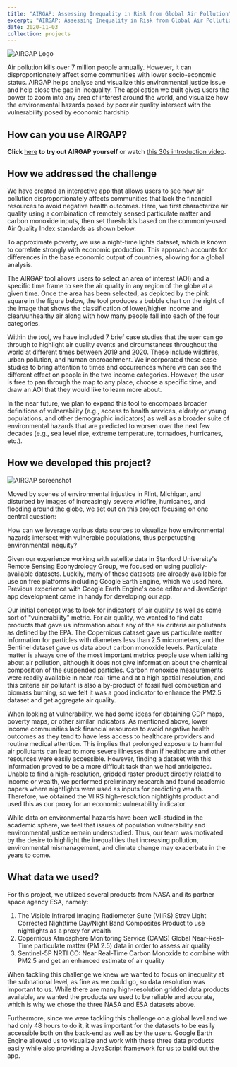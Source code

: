 ```yaml
---
title: "AIRGAP: Assessing Inequality in Risk from Global Air Pollution"
excerpt: "AIRGAP: Assessing Inequality in Risk from Global Air Pollution tool allows for the exploration and analysis of near-real time air quality and income inequality around the world based on sattelite data. <br/><img src='/images/airgap.jpg'>"
date: 2020-11-03
collection: projects
---
```


![AIRGAP Logo]('https://github.com/krishnakrao/krishnakrao.github.io/blob/master/images/airgap.JPG?raw=true', "AIRGAP Logo")   
  
Air pollution kills over 7 million people annually. However, it can disproportionately affect some communities with lower socio-economic status. AIRGAP helps analyse and visualize this environmental justice issue and help close the gap in inequality. The application we built gives users the power to zoom into any area of interest around the world, and visualize how the environmental hazards posed by poor air quality intersect with the vulnerability posed by economic hardship

## How can you use AIRGAP?   
   
**Click** [here](https://kkraoj.users.earthengine.app/view/airgap) **to try out AIRGAP yourself** or watch [this 30s introduction video](https://www.youtube.com/watch?v=aZZH4sbhTyA&feature=youtu.be). 


## How we addressed the challenge

We have created an interactive app that allows users to see how air pollution disproportionately affects communities that lack the financial resources to avoid negative health outcomes. Here, we first characterize air quality using a combination of remotely sensed particulate matter and carbon monoxide inputs, then set thresholds based on the commonly-used Air Quality Index standards as shown below.

To approximate poverty, we use a night-time lights dataset, which is known to correlate strongly with economic production. This approach accounts for differences in the base economic output of countries, allowing for a global analysis.

The AIRGAP tool allows users to select an area of interest (AOI) and a specific time frame to see the air quality in any region of the globe at a given time. Once the area has been selected, as depicted by the pink square in the figure below, the tool produces a bubble chart on the right of the image that shows the classification of lower/higher income and clean/unhealthy air along with how many people fall into each of the four categories.

Within the tool, we have included 7 brief case studies that the user can go through to highlight air quality events and circumstances throughout the world at different times between 2019 and 2020. These include wildfires, urban pollution, and human encroachment. We incorporated these case studies to bring attention to times and occurrences where we can see the different effect on people in the two income categories. However, the user is free to pan through the map to any place, choose a specific time, and draw an AOI that they would like to learn more about.

In the near future, we plan to expand this tool to encompass broader definitions of vulnerability (e.g., access to health services, elderly or young populations, and other demographic indicators) as well as a broader suite of environmental hazards that are predicted to worsen over the next few decades (e.g., sea level rise, extreme temperature, tornadoes, hurricanes, etc.).

## How we developed this project?

![AIRGAP screenshot]('https://github.com/krishnakrao/krishnakrao.github.io/blob/master/images/airgap_screenshot.png?raw=true', "AIRGAP screenshot") 

Moved by scenes of environmental injustice in Flint, Michigan, and disturbed by images of increasingly severe wildfire, hurricanes, and flooding around the globe, we set out on this project focusing on one central question: 

How can we leverage various data sources to visualize how environmental hazards intersect with vulnerable populations, thus perpetuating environmental inequity?

Given our experience working with satellite data in Stanford University's Remote Sensing Ecohydrology Group, we focused on using publicly-available datasets. Luckily, many of these datasets are already available for use on free platforms including Google Earth Engine, which we used here. Previous experience with Google Earth Engine's code editor and JavaScript app development came in handy for developing our app.

Our initial concept was to look for indicators of air quality as well as some sort of "vulnerability" metric. For air quality, we wanted to find data products that gave us information about any of the six criteria air pollutants as defined by the EPA. The Copernicus dataset gave us particulate matter information for particles with diameters less than 2.5 micrometers, and the Sentinel dataset gave us data about carbon monoxide levels. Particulate matter is always one of the most important metrics people use when talking about air pollution, although it does not give information about the chemical composition of the suspended particles. Carbon monoxide measurements were readily available in near real-time and at a high spatial resolution, and this criteria air pollutant is also a by-product of fossil fuel combustion and biomass burning, so we felt it was a good indicator to enhance the PM2.5 dataset and get aggregate air quality.

When looking at vulnerability, we had some ideas for obtaining GDP maps, poverty maps, or other similar indicators. As mentioned above, lower income communities lack financial resources to avoid negative health outcomes as they tend to have less access to healthcare providers and routine medical attention. This implies that prolonged exposure to harmful air pollutants can lead to more severe illnesses than if healthcare and other resources were easily accessible. However, finding a dataset with this information proved to be a more difficult task than we had anticipated. Unable to find a high-resolution, gridded raster product directly related to income or wealth, we performed preliminary research and found academic papers where nightlights were used as inputs for predicting wealth. Therefore, we obtained the VIIRS high-resolution nightlights product and used this as our proxy for an economic vulnerability indicator.

While data on environmental hazards have been well-studied in the academic sphere, we feel that issues of population vulnerability and environmental justice remain understudied. Thus, our team was motivated by the desire to highlight the inequalities that increasing pollution, environmental mismanagement, and climate change may exacerbate in the years to come.

## What data we used?

For this project, we utilized several products from NASA and its partner space agency ESA, namely:

1. The Visible Infrared Imaging Radiometer Suite (VIIRS) Stray Light Corrected Nighttime Day/Night Band Composites Product to use nightlights as a proxy for wealth
2. Copernicus Atmosphere Monitoring Service (CAMS) Global Near-Real-Time particulate matter (PM 2.5) data in order to assess air quality
3. Sentinel-5P NRTI CO: Near Real-Time Carbon Monoxide to combine with PM2.5 and get an enhanced estimate of air quality


When tackling this challenge we knew we wanted to focus on inequality at the subnational level, as fine as we could go, so data resolution was important to us. While there are many high-resolution gridded data products available, we wanted the products we used to be reliable and accurate, which is why we chose the three NASA and ESA datasets above. 

Furthermore, since we were tackling this challenge on a global level and we had only 48 hours to do it, it was important for the datasets to be easily accessible both on the back-end as well as by the users. Google Earth Engine allowed us to visualize and work with these three data products easily while also providing a JavaScript framework for us to build out the app.